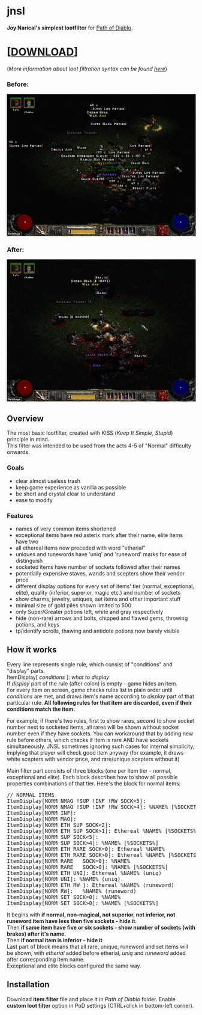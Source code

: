# jnsl 
**Joy Narical's simplest lootfilter** for [Path of Diablo](https://pathofdiablo.com).
# \[[DOWNLOAD](https://raw.githubusercontent.com/narical/jnsl/master/item.filter)\]

(*More information about loot filtration syntax can be found [here](http://pathofdiablo.com/wiki/index.php/Loot_Filtration)*)

### Before:
![Without lootfilter](/images/before.png)

### After:
![With lootfilter](/images/after.png)

## Overview
The most basic lootfilter, created with KISS (*Keep It Simple, Stupid*) principle in mind.  
This filter was intended to be used from the acts 4-5 of "Normal" difficulty onwards.

### Goals
* clear almost useless trash
* keep game experience as vanilla as possible
* be short and crystal clear to understand
* ease to modify

### Features
* names of very common items shortened
* exceptional items have red asterix mark after their name, elite items have two
* all ethereal items now preceded with word "etherial"
* uniques and runewords have 'uniq' and 'runeword' marks for ease of distinguish
* socketed items have number of sockets followed after their names
* potentially expensive staves, wands and scepters show their vendor price
* different display options for every set of items' tier (normal, exceptional, elite), quality (inferior, superior, magic etc.) and number of sockets
* show charms, jewelry, uniques, set items and other important stuff
* minimal size of gold piles shown limited to 500
* only Super/Greater potions left, white and gray respectively
* hide (non-rare) arrows and bolts, chipped and flawed gems, throwing potions, and keys
* tp/identify scrolls, thawing and antidote potions now barely visible

## How it works
Every line represents single rule, which consist of "conditions" and "display" parts.  
ItemDisplay\[ *conditions* \]: *what to display*  
If *display* part of the rule (after colon) is empty - game hides an item.  
For every item on screen, game checks rules list in plain order until *conditions* are met, and draws item's name according to *display* part of that particular rule. **All following rules for that item are discarded, even if their conditions match the item.**

For example, if there's two rules, first to show rares, second to show socket number next to socketed items, all rares will be shown without socket number even if they have sockets. You can workaround that by adding new rule before others, which checks if item is rare AND have sockets simultaneously. JNSL sometimes ignoring such cases for internal simplicity, implying that player will check good item anyway (for example, it draws white scepters with vendor price, and rare/unique scepters without it)

Main filter part consists of three blocks (one per item tier - normal, exceptional and elite). Each block describes how to show all possible properties combinations of that tier. Here's the block for normal items:
<pre>
// NORMAL ITEMS
ItemDisplay[NORM NMAG !SUP !INF !RW SOCK<5]:
ItemDisplay[NORM NMAG !SUP !INF !RW SOCK>4]: %NAME% [%SOCKETS%]
ItemDisplay[NORM INF]:
ItemDisplay[NORM MAG]:
ItemDisplay[NORM ETH SUP SOCK<2]:
ItemDisplay[NORM ETH SUP SOCK>1]: Ethereal %NAME% [%SOCKETS%]
ItemDisplay[NORM SUP SOCK<5]:
ItemDisplay[NORM SUP SOCK>4]: %NAME% [%SOCKETS%]
ItemDisplay[NORM ETH RARE SOCK=0]: Ethereal %NAME%
ItemDisplay[NORM ETH RARE SOCK>0]: Ethereal %NAME% [%SOCKETS%]
ItemDisplay[NORM RARE	SOCK=0]: %NAME%
ItemDisplay[NORM RARE	SOCK>0]: %NAME% [%SOCKETS%]
ItemDisplay[NORM ETH UNI]: Ethereal %NAME% (uniq)
ItemDisplay[NORM UNI]: %NAME% (uniq)
ItemDisplay[NORM ETH RW ]: Ethereal %NAME% (runeword)
ItemDisplay[NORM RW]:	%NAME% (runeword)
ItemDisplay[NORM SET SOCK=0]: %NAME%
ItemDisplay[NORM SET SOCK>0]: %NAME% [%SOCKETS%]
</pre>

It begins with **if normal, non-magical, not superior, not inferior, not runeword item have less then five sockets  - hide it**.  
Then **if same item have five or six sockets - show number of sockets (with brakes) after it's name**.  
Then **if normal item is inferior - hide it**  
Last part of block means that all rare, unique, runeword and set items will be shown, with *etherial* added before etherial, *uniq* and *runeword* added after corresponding item name.  
Exceptional and elite blocks configured the same way.

## Installation
Download **item.filter** file and place it in *Path of Diablo* folder. Enable **custom loot filter** option in PoD settings (CTRL+click in bottom-left corner).

